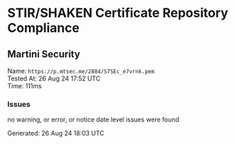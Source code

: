 # STIR/SHAKEN Certificate Repository Compliance

## Martini Security

Name: `https://p.mtsec.me/2884/S7SEc_e7vrnk.pem`\
Tested At: 26 Aug 24 17:52 UTC\
Time: 111ms

### Issues

no warning, or error, or notice date level issues were found

Generated: 26 Aug 24 18:03 UTC